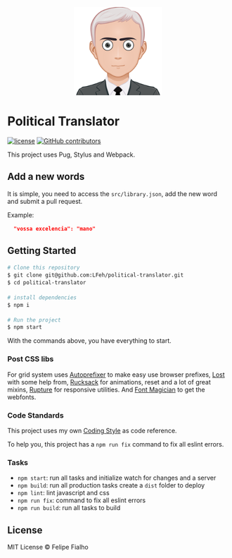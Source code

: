 <p align="center"><img src="/src/medias/political-avatar.svg" alt="Political Avatar" width="200"></p>

# Political Translator

[![license](https://img.shields.io/github/license/LFeh/political-translator.svg)](./license.md)
[![GitHub contributors](https://img.shields.io/github/contributors/LFeh/political-translator.svg)](https://github.com/LFeh/political-translator/graphs/contributors)

This project uses Pug, Stylus and Webpack.

## Add a new words

It is simple, you need to access the `src/library.json`, add the new word and submit a pull request. 

Example:

```json
  "vossa excelencia": "mano"
```

## Getting Started

```sh
# Clone this repository
$ git clone git@github.com:LFeh/political-translator.git
$ cd political-translator

# install dependencies
$ npm i

# Run the project
$ npm start

```

With the commands above, you have everything to start.

### Post CSS libs

For grid system uses [Autoprefixer](https://github.com/postcss/autoprefixer) to make easy use browser prefixes, [Lost](https://github.com/peterramsing/lost) with some help from, [Rucksack](http://simplaio.github.io/rucksack/) for animations, reset and a lot of great mixins, [Rupture](https://github.com/jenius/rupture) for responsive utilities. And [Font Magician](https://github.com/jonathantneal/postcss-font-magician/) to get the webfonts.

### Code Standards

This project uses my own [Coding Style](https://github.com/LFeh/coding-style) as code reference.

To help you, this project has a `npm run fix` command to fix all eslint errors.

### Tasks

- `npm start`: run all tasks and initialize watch for changes and a server
- `npm build`: run all production tasks create a `dist` folder to deploy
- `npm lint`: lint javascript and css
- `npm run fix`: command to fix all eslint errors
- `npm run build`: run all tasks to build

## License

MIT License © Felipe Fialho
